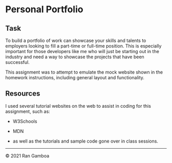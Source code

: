 # Personal Portfolio

## Task

To build a portfolio of work can showcase your skills and talents to employers looking to fill a part-time or full-time position. This is especially important for those developers like me who will just be starting out in the industry and need a way to showcase the projects that have been successful.

This assignment was to attempt to emulate the mock website shown in the homework instructions, including general layout and functionality.

## Resources

I used several tutorial websites on the web to assist in coding for this assignment, such as:

* W3Schools

* MDN

* as well as the tutorials and sample code gone over in class sessions.

- - -
© 2021 Ran Gamboa